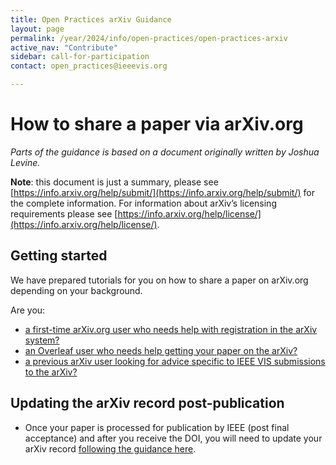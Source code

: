 ```yaml
---
title: Open Practices arXiv Guidance
layout: page
permalink: /year/2024/info/open-practices/open-practices-arxiv
active_nav: "Contribute"
sidebar: call-for-participation
contact: open_practices@ieeevis.org

---
```


<style>
.content img {
  width: 100%;
}
</style>


# How to share a paper via arXiv.org

*Parts of the guidance is based on a document originally written by Joshua Levine.*

**Note**: this document is just a summary, please see [https://info.arxiv.org/help/submit/](https://info.arxiv.org/help/submit/) for the complete information. For information about arXiv’s licensing requirements please see [https://info.arxiv.org/help/license/](https://info.arxiv.org/help/license/).

## Getting started

We have prepared tutorials for you on how to share a paper on arXiv.org depending on your background.

Are you:

* [a first-time arXiv.org user who needs help with registration in the arXiv system?](arxiv-first-time-user)
* [an Overleaf user who needs help getting your paper on the arXiv?](overleaf-user)
* [a previous arXiv user looking for advice specific to IEEE VIS submissions to the arXiv?](vis-specific-arxiv-recommendations)

## Updating the arXiv record post-publication

* Once your paper is processed for publication by IEEE (post final acceptance) and after you receive the DOI, you will need to update your arXiv record [following the guidance here](updating-arxiv-post-publication).

